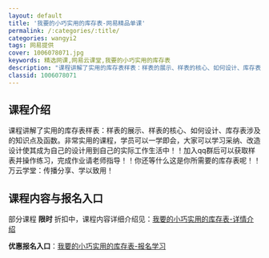 ```yaml
---
layout: default
title: '我要的小巧实用的库存表-网易精品单课'
permalink: /:categories/:title/
categories: wangyi2
tags: 网易提供
cover: 1006078071.jpg
keywords: 精选网课,网易云课堂,我要的小巧实用的库存表
description: "课程讲解了实用的库存表样表：样表的展示、样表的核心、如何设计、库存表涉及的知识点及函数。非常实用的课程，学员可以一学即会，大家可以学习采纳、改造设计使其成为自己的设计用到自己的实际工作生活中"
classid: 1006078071
---
```


## 课程介绍

课程讲解了实用的库存表样表：样表的展示、样表的核心、如何设计、库存表涉及的知识点及函数。非常实用的课程，学员可以一学即会，大家可以学习采纳、改造设计使其成为自己的设计用到自己的实际工作生活中！！加入qq群后可以获取样表并操作练习，完成作业请老师指导！！你还等什么这是你所需要的库存表呢！！万云学堂：传播分享、学以致用！

## 课程内容与报名入口

部分课程 **限时** 折扣中，课程内容详细介绍见：[我要的小巧实用的库存表-详情介绍](https://study.163.com/course/introduction/1006078071.htm?share=1&shareId=1025206652&utm_campaign=share&utm_medium=iphoneShare&utm_source=&utm_u=1025206652)

**优惠报名入口**：[我要的小巧实用的库存表-报名学习](https://study.163.com/course/introduction/1006078071.htm?share=1&shareId=1025206652&utm_campaign=share&utm_medium=iphoneShare&utm_source=&utm_u=1025206652)

